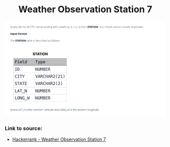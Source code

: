 <h1 align="center">Weather Observation Station 7</h1>

![alt text](https://github.com/matthew01lokiet/Github-repos-images/blob/main/Other/SQL/weather_observation_station_7.png)

### Link to source: 
- <a href="https://www.hackerrank.com/challenges/weather-observation-station-7/problem">Hackerrank - Weather Observation Station 7</a>

